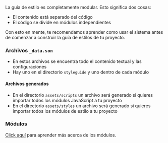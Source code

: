 La guía de estilo es completamente modular. Esto significa dos cosas:

- El contenido está separado del código
- El código se divide en módulos independientes

Con esto en mente, te recomendamos aprender como usar el sistema antes de comenzar a construir la guía de estilos de tu proyecto.

### Archivos `_data.son`
- En estos archivos se encuentra todo el contenido textual y las configuraciones
- Hay uno en el directorio `styleguide` y uno dentro de cada módulo

#### Archivos generados
- En el directorio `assets/scripts` un archivo será generado si quieres importar todos los módulos JavaScript a tu proyecto
- En el directorio `assets/styles` un archivo será generado si quieres importar todos los módulos de estilo a tu proyecto

### Módulos
[Click aquí](modules.html) para aprender más acerca de los módulos.
